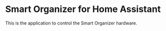 # Smart Organizer for Home Assistant

This is the application to control the Smart Organizer hardware.
